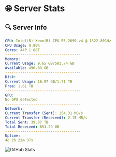 # 🌐 Server Stats
## 🔍 Server Info
```yaml
CPU: Intel(R) Xeon(R) CPU E5-2699 v4 @ 1322.80GHz
CPU Usage: 0.90%
Cores: 44P | 88T
-----------------------------------
Memory:
Current Usage: 9.65 GB/503.74 GB
Available: 490.83 GB
-----------------------------------
Disk:
Current Usage: 16.97 GB/1.71 TB
Free: 1.61 TB
-----------------------------------
GPU:
No GPU detected
-----------------------------------
Network:
Current Transfer (Sent): 154.31 MB/s
Current Transfer (Received): 2.15 MB/s
Total Sent: 39.37 TB
Total Received: 853.29 GB
-----------------------------------
Uptime:
4d 2h 22m 37s
```
![GitHub Stats](https://img.shields.io/badge/Updated-2025-02-12_01:05:55-blue)